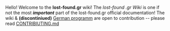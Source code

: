 Hello! Welcome to the **lost-found.gr** wiki! The *lost-found .gr Wiki* is one if not the most ***important*** part of the lost-found.gr
official documentation! The wiki & **(discontiniued)** [German programm](german-programm.md) are open to contribution -- please read [CONTRIBIUTING.md](CONTRIBUTING.md)
